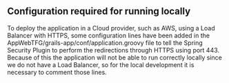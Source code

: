 ## Configuration required for running locally
To deploy the application in a Cloud provider, such as AWS, using a Load Balancer with HTTPS, some configuration lines have been added in the AppWebTFG/grails-app/conf/application.groovy file to tell the Spring Security Plugin to perform the redirections through HTTPS using port 443.   
Because of this the application will not be able to run correctly locally since we do not have a Load Balancer, so for the local development it is necessary to comment those lines.
